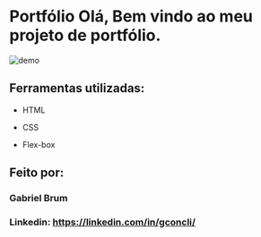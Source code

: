 # Portfólio Olá, Bem vindo ao meu projeto de portfólio.

![demo](https://github.com/gconcli/Portfolio/assets/65783127/f6fa10cc-6100-456d-8535-d30d5fb84321)

## Ferramentas utilizadas:

* HTML

* CSS

* Flex-box

## Feito por:

### Gabriel Brum

### Linkedin: https://linkedin.com/in/gconcli/

